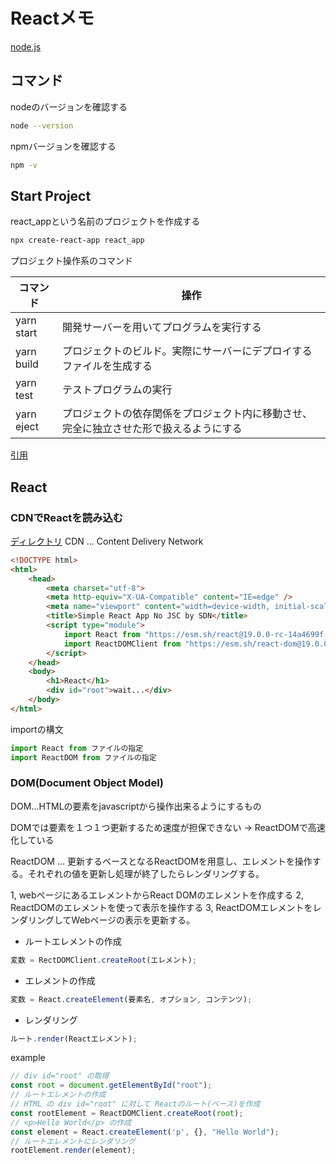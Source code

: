 # Reactメモ

[node.js](https://nodejs.org/en/download/)

## コマンド

nodeのバージョンを確認する

```sh
node --version
```

npmバージョンを確認する

```sh
npm -v
```

## Start Project

react_appという名前のプロジェクトを作成する

```sh
npx create-react-app react_app
```

プロジェクト操作系のコマンド

| コマンド | 操作 |
| --- | --- |
| yarn start | 開発サーバーを用いてプログラムを実行する |
| yarn build | プロジェクトのビルド。実際にサーバーにデプロイするファイルを生成する |
| yarn test | テストプログラムの実行 |
| yarn eject | プロジェクトの依存関係をプロジェクト内に移動させ、完全に独立させた形で扱えるようにする |

[引用](https://zenn.dev/web_tips/articles/abad1a544f3643)

## React

### CDNでReactを読み込む

[ディレクトリ](react_init)
CDN ... Content Delivery Network

```html
<!DOCTYPE html>
<html>
    <head>
        <meta charset="utf-8">
        <meta http-equiv="X-UA-Compatible" content="IE=edge" />
        <meta name="viewport" content="width=device-width, initial-scale=1" />
        <title>Simple React App No JSC by SDN</title>
        <script type="module">
            import React from "https://esm.sh/react@19.0.0-rc-14a4699f-20240725";
            import ReactDOMClient from "https://esm.sh/react-dom@19.0.0-rc-14a4699f-20240725/client";
        </script>
    </head>
    <body>
        <h1>React</h1>
        <div id="root">wait...</div>
    </body>
</html>
```

importの構文

```javascript
import React from ファイルの指定
import ReactDOM from ファイルの指定
```

### DOM(Document Object Model)

DOM...HTMLの要素をjavascriptから操作出来るようにするもの

DOMでは要素を１つ１つ更新するため速度が担保できない -> ReactDOMで高速化している

ReactDOM ... 更新するベースとなるReactDOMを用意し、エレメントを操作する。それぞれの値を更新し処理が終了したらレンダリングする。

1, webページにあるエレメントからReact DOMのエレメントを作成する
2, ReactDOMのエレメントを使って表示を操作する
3, ReactDOMエレメントをレンダリングしてWebページの表示を更新する。

- ルートエレメントの作成

```javascript
変数 = RectDOMClient.createRoot(エレメント);
```

- エレメントの作成

```javascript
変数 = React.createElement(要素名, オプション, コンテンツ);
```

- レンダリング

```javascript
ルート.render(Reactエレメント);
```

example

```javascript
// div id="root" の取得
const root = document.getElementById("root");
// ルートエレメントの作成
// HTML の div id="root" に対して Reactのルート(ベース)を作成
const rootElement = ReactDOMClient.createRoot(root);
// <p>Hello World</p> の作成
const element = React.createElement('p', {}, "Hello World");
// ルートエレメントにレンダリング
rootElement.render(element);
```
